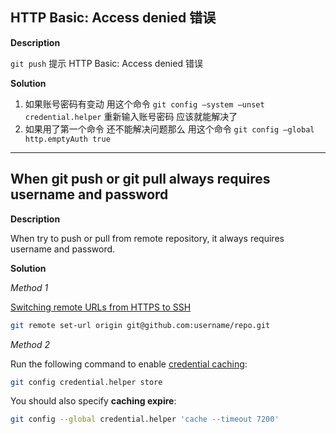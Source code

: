 ## HTTP Basic: Access denied 错误

**Description**

`git push` 提示 HTTP Basic: Access denied 错误 

**Solution**

1. 如果账号密码有变动 用这个命令 `git config –system –unset credential.helper` 重新输入账号密码 应该就能解决了 
2. 如果用了第一个命令 还不能解决问题那么 用这个命令 `git config –global http.emptyAuth true`

---

## When git push or git pull always requires username and password

**Description**

When try to push or pull from remote repository, it always requires username and password.

**Solution**

*Method 1*

[Switching remote URLs from HTTPS to SSH](https://help.github.com/articles/changing-a-remote-s-url/#switching-remote-urls-from-https-to-ssh)

```bash
git remote set-url origin git@github.com:username/repo.git
```

*Method 2*

Run the following command to enable [credential caching](https://help.github.com/en/github/using-git/caching-your-github-password-in-git#platform-linux):

```bash
git config credential.helper store
```

You should also specify **caching expire**:
```bash
git config --global credential.helper 'cache --timeout 7200'
```
